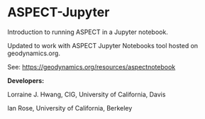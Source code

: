# ASPECT-Jupyter
Introduction to running ASPECT in a Jupyter notebook.

Updated to work with ASPECT Jupyter Notebooks tool hosted on geodynamics.org.

See: https://geodynamics.org/resources/aspectnotebook

**Developers:**

Lorraine J. Hwang, CIG, University of California, Davis

Ian Rose, University of California, Berkeley
